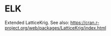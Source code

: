 # ELK
Extended LatticeKrig. See also: https://cran.r-project.org/web/packages/LatticeKrig/index.html
